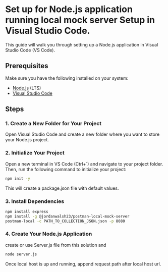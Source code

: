 

# Set up for Node.js application running local mock server Setup in Visual Studio Code.

This guide will walk you through setting up a Node.js application in Visual Studio Code (VS Code).

## Prerequisites

Make sure you have the following installed on your system:

- [Node.js](https://nodejs.org/) (LTS)
- [Visual Studio Code](https://code.visualstudio.com/)

## Steps

### 1. Create a New Folder for Your Project

Open Visual Studio Code and create a new folder where you want to store your Node.js project.

### 2. Initialize Your Project

Open a new terminal in VS Code (Ctrl+`) and navigate to your project folder. Then, run the following command to initialize your project:

```bash
npm init -y
```

This will create a package.json file with default values.

### 3. Install Dependencies

```bash
npm install express
npm install -g @jordanwalsh23/postman-local-mock-server
postman-local -c PATH_TO_COLLECTION_JSON.json -p 8080
```


### 4. Create Your Node.js Application
create or use Server.js file from this solution and 

```bash
node server.js
```

Once local host is up and running, append request path after local host url.
